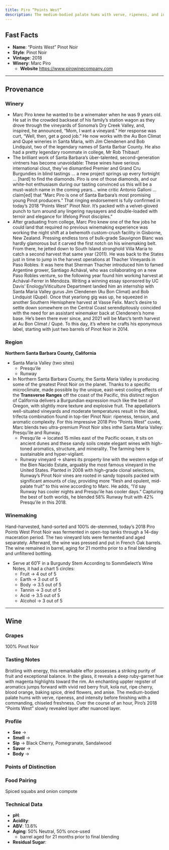 ```yaml
---
title: Piro “Points West”
description: The medium-bodied palate hums with verve, ripeness, and intensity before finishing with a commanding, chiseled freshness
---
```


## Fast Facts
 - **Name**: “Points West” Pinot Noir
 - **Style**: Pinot Noir
 - **Vintage**: 2018
 - **Winery**: Marc Piro
     - **Website** https://www.pirowinecompany.com

---

## Provenance
### Winery
 - Marc Piro knew he wanted to be a winemaker when he was 9 years old. He sat in the crowded backseat of his family’s station wagon as they drove through the vineyards of Sonoma’s Dry Creek Valley, and, inspired, he announced, “Mom, I want a vineyard.” Her response was curt, “Well, then, get a good job.” He now works with the Au Bon Climat and Qupé wineries in Santa Maria, with Jim Clendenen and Bob Lindquist, two of the legendary names of Santa Barbar County. He also had a pretty legendary roommate in college, Mr Rob Thibaut!
 - The brilliant work of Santa Barbara’s über-talented, second-generation vintners has become unavoidable: These wines have serious international clout, they’ve dismantled Premier and Grand Cru Burgundies in blind tastings … a new project springs up every fortnight … [hard] to find the diamonds. Piro is one of those diamonds, and our white-hot enthusiasm during our tasting convinced us this will be a must-watch name in the coming years… wine critic Antonio Galloni …claim[ed] that “Marc Piro is one of Santa Barbara’s most promising young Pinot producers.” That ringing endorsement is fully confirmed in today’s 2018 “Points West” Pinot Noir. It’s packed with a velvet-gloved punch to turn around any lingering naysayers and double-loaded with terroir and elegance for lifelong Pinot disciples.”
 - After graduating from college, Marc Piro knew one of the few jobs he could land that required no previous winemaking experience was working the night shift at a behemoth custom-crush facility in Gisborne, New Zealand. Pressing endless tons of bulk-grade Sauvignon Blanc was hardly glamorous but it carved the first notch on his winemaking belt. From there, he jetted down to South Island stronghold Villa Maria to catch a second harvest that same year (2011). He was back to the States just in time to jump in the harvest operations at Thacher Vineyards in Paso Robles. It was here that Sherman Thacher introduced him to famed Argentine grower, Santiago Achával, who was collaborating on a new Paso Robles venture, so the following year found him working harvest at Achával-Ferrer in Mendoza. Writing a winning essay sponsored by UC Davis’ Enology/Viticulture Department landed him an internship with Santa Maria Valley gurus Jim Clendenen (Au Bon Climat) and Bob Lindquist (Qupé). Once that yearlong gig was up, he squeezed in another Southern Hemisphere harvest at Vasse Felix. Marc’s desire to settle down somewhere on the Central Coast serendipitously coincided with the need for an assistant winemaker back at Clendenen’s home base. He’s been there ever since, and 2021 will be Marc’s tenth harvest at Au Bon Climat / Qupé. To this day, it’s where he crafts his eponymous label, starting with just two barrels of Pinot Noir in 2014.

### Region
**Northern Santa Barbara County, California**

 - Santa Maria Valley (two sites)
    - Presqu’ile
    - Runway
 - In Northern Santa Barbara County, the Santa Maria Valley is producing some of the greatest Pinot Noir on the planet. Thanks to a specific microclimate, made possible by the unique, east-west cooling effects of the **Transverse Ranges** off the coast of the Pacific, this distinct region of California delivers a Burgundian expression much like the best of Oregon, with slightly more texture and explosive fruit. The appellation’s well-situated vineyards and moderate temperatures result in the ideal, trifecta combination found in top-tier Pinot Noir: ripeness, tension, and aromatic complexity. For this impressive 2018 Piro “Points West” cuvée, Marc blends two ultra-premium Pinot Noir sites inthe Santa Maria Valley: Presqu’ile and Runway.
   - Presqu’ile  → located 15 miles east of the Pacific ocean, it sits on ancient dunes and these sandy soils create elegant wines with high-toned aromatics, structure, and minerality. The farming here is sustainable and hyper-vigilant.
   - Runway vineyard → shares its property line with the western edge of the Bien Nacido Estate, arguably the most famous vineyard in the United States. Planted in 2008 with high-grade clonal selections, Runway’s Pinot Noir vines are rooted in sandy topsoils packed with significant amounts of clay, providing more “flesh and opulent, mid-palate fruit” to this wine according to Marc. He adds, “I’d say Runway has cooler nights and Presqu’ile has cooler days.” Capturing the best of both worlds, he blended 58% Runway fruit with 42% Presqu’ile in this 2018.

### Winemaking 
Hand-harvested, hand-sorted and 100% de-stemmed, today’s 2018 Piro Points West Pinot Noir was fermented in open-top tanks through a 14-day maceration period. The two vineyard lots were fermented and aged separately. Afterward, the wine was pressed and put in French Oak barrels. The wine remained in barrel, aging for 21 months prior to a final blending and unfiltered bottling.
 - Serve at 60˚F in a Burgundy Stem According to SommSelect’s Wine Notes, it had a chart 5 circles:
	* Fruit  → 4 out of 5
	* Earth → 3 out of 5
	* Body → 3.5 out of 5
	* Tannin  → 3 out of 5
	* Acid  → 3.5 out of 5
	* Alcohol  → 3 out of 5

---

## Wine
### Grapes
100% Pinot Noir

### Tasting Notes
Bristling with energy, this remarkable effor possesses a striking purity of fruit and exceptional balance. In the glass, it reveals a deep ruby-garnet hue with magenta highlights toward the rim. An enchanting uppter register of aromatics jumps forward with vivid red berry fruit, kola nut, ripe cherry, blood orange, baking spice, dried flowers, and anise. The medium-bodied palate hums with verve, ripeness, and intensity before finishing with a commanding, chiseled freshness. Over the course of an hour, Piro’s 2018 “Points West” slowly revealed layer after nuanced layer.

### Profile
 - **See** →  
 - **Smell** → 
 - **Sip** → Black Cherry, Pomegranate, Sandalwood
 - **Savor** → 
 - **Body** → 

### Points of Distinction

### Food Pairing
Spiced squabs and onion compote

### Technical Data
 - **pH**: 
 - **Acidity**: 
 - **ABV**: 13.6%
 - **Aging**: 50% Neutral, 50% once-used
     - barrel aged for 21 months prior to final blending
 - **Residual Sugar**: 